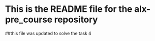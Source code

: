 # This is the README file for the alx-pre_course repository
##this file was updated to solve the task 4
